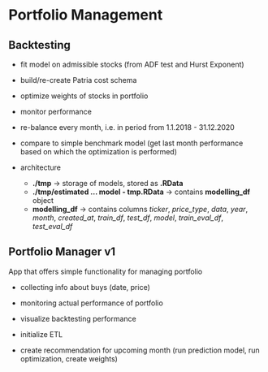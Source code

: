 # Portfolio Management

## Backtesting

- fit model on admissible stocks (from ADF test and Hurst Exponent)

- build/re-create Patria cost schema

- optimize weights of stocks in portfolio

- monitor performance

- re-balance every month, i.e. in period from 1.1.2018 - 31.12.2020

- compare to simple benchmark model (get last month performance based on which the optimization is performed)

- architecture
  - **./tmp** -> storage of models, stored as **.RData**
  - **./tmp/estimated ... model - tmp.RData** -> contains **modelling_df** object
  - **modelling_df** -> contains columns *ticker*, *price_type*, *data*, *year*, *month*, *created_at*, *train_df*, *test_df*, *model*, 
*train_eval_df*, *test_eval_df*

## Portfolio Manager v1

App that offers simple functionality for managing portfolio

- collecting info about buys (date, price)

- monitoring actual performance of portfolio

- visualize backtesting performance

- initialize ETL

- create recommendation for upcoming month (run prediction model, run optimization, create weights)

